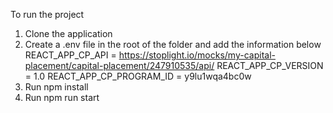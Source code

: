To run the project
1) Clone the application
2) Create a .env file in the root of the folder and add the information below
REACT_APP_CP_API = https://stoplight.io/mocks/my-capital-placement/capital-placement/247910535/api/
REACT_APP_CP_VERSION = 1.0
REACT_APP_CP_PROGRAM_ID = y9lu1wqa4bc0w
3) Run npm install
4) Run npm run start
